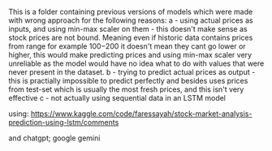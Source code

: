 This is a folder containing previous versions of models which were made with wrong approach for the following reasons:
a - using actual prices as inputs, and using min-max scaler on them - this doesn't make sense as stock prices are not bound. Meaning even if historic data
contains prices from range for example 100$-200$ it doesn't mean they cant go lower or higher, this would make predicting prices and using min-max scaler very unreliable
as the model would have no idea what to do with values that were never present in the dataset.
b - trying to predict actual prices as output - this is practially impossible to predict perfectly and besides uses prices from test-set which is usually the most fresh prices,
and this isn't very effective
c - not actually using sequential data in an LSTM model

using:
https://www.kaggle.com/code/faressayah/stock-market-analysis-prediction-using-lstm/comments

and chatgpt; google gemini
